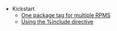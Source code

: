 * Kickstart
  * [One package tag for multiple RPMS](One-package-tag-for-multiple-rpms)
  * [Using the %include directive](include-directive)